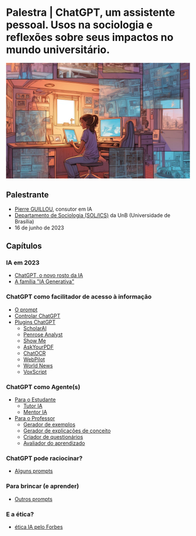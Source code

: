 # Palestra | ChatGPT, um assistente pessoal. Usos na sociologia e reflexões sobre seus impactos no mundo universitário.

<img src="imagens/aluno_IA.jpg" alt="Imagem criada por ferramentas Text-2-Image (credito: Ethan Mollick)" title="Imagem criada por ferramentas Text-2-Image (credito: Ethan Mollick)">

## Palestrante

- [Pierre GUILLOU](https://www.linkedin.com/in/pierreguillou/), consutor em IA
- [Departamento de Sociologia (SOL/ICS)](http://sol.unb.br/index.php/en/) da UnB (Universidade de Brasília)
- 16 de junho de 2023

## Capítulos  

### IA em 2023
- [ChatGPT, o novo rosto da IA](capitulo1/)
- [A família "IA Generativa"](capitulo3/)

### ChatGPT como facilitador de acesso à informação
- [O prompt](capitulo5/)
- [Controlar ChatGPT](capitulo6/)
- [Plugins ChatGPT](capitulo7/)
  - [ScholarAI](capitulo7/scholarai.md)
  - [Penrose Analyst](capitulo7/penrose.md)
  - [Show Me](capitulo7/showme.md)
  - [AskYourPDF](capitulo7/askyourpdf.md)
  - [ChatOCR](capitulo7/chatocr.md)
  - [WebPilot](capitulo7/webpilot.md)
  - [World News](capitulo7/worldnews.md)
  - [VoxScript](capitulo7/voxscript.md)

### ChatGPT como Agente(s)

- [Para o Estudante](capitulo8/)
  - [Tutor IA](capitulo8/tutoria.md)
  - [Mentor IA](mentoria.md)
- [Para o Professor](capitulo9/)
  - [Gerador de exemplos](capitulo9/estrategia1.md)
  - [Gerador de explicações de conceito](capitulo9/estrategia2.md)
  - [Criador de questionários](capitulo9/estrategia3.md)
  - [Avaliador do aprendizado](capitulo9/estrategia4.md)

### ChatGPT pode raciocinar?

- [Alguns prompts](capitulo10/)
  
### Para brincar (e aprender)

- [Outros prompts](capitulo11/)

### E a ética?

- [ética IA pelo Forbes](capitulo12/)
